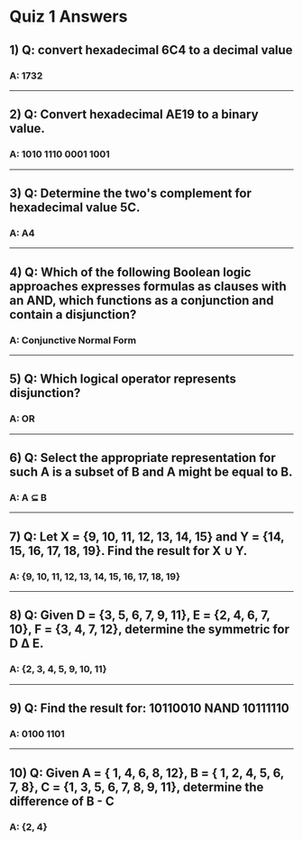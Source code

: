 # Quiz 1 Answers
## 1) Q: convert hexadecimal 6C4 to a decimal value
### A: 1732
***
## 2) Q: Convert hexadecimal AE19 to a binary value.
### A: 1010 1110 0001 1001
***
## 3) Q: Determine the two's complement for hexadecimal value 5C.
### A: A4
***
## 4) Q: Which of the following Boolean logic approaches expresses formulas as clauses with an AND, which functions as a conjunction and contain a disjunction?
### A: Conjunctive Normal Form
***
## 5) Q: Which logical operator represents disjunction?
### A: OR
***
## 6) Q: Select the appropriate representation for such A is a subset of B and A might be equal to B.
### A: A ⊆ B
***
## 7) Q: Let X = {9, 10, 11, 12, 13, 14, 15} and Y = {14, 15, 16, 17, 18, 19}. Find the result for X ∪ Y.
### A: {9, 10, 11, 12, 13, 14, 15, 16, 17, 18, 19}
***
## 8) Q: Given D = {3, 5, 6, 7, 9, 11}, E = {2, 4, 6, 7, 10}, F = {3, 4, 7, 12}, determine the symmetric for D Δ E.
### A: {2, 3, 4, 5, 9, 10, 11}
***
## 9) Q: Find the result for: 10110010 NAND 10111110
### A: 0100 1101
***
## 10) Q: Given A = { 1, 4, 6, 8, 12}, B = { 1, 2, 4, 5, 6, 7, 8}, C = {1, 3, 5, 6, 7, 8, 9, 11}, determine the difference of B - C
### A:  {2, 4}